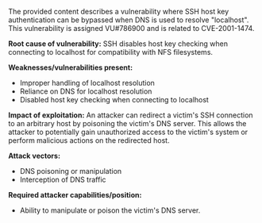 The provided content describes a vulnerability where SSH host key authentication can be bypassed when DNS is used to resolve "localhost". This vulnerability is assigned VU#786900 and is related to CVE-2001-1474.

**Root cause of vulnerability:**
SSH disables host key checking when connecting to localhost for compatibility with NFS filesystems.

**Weaknesses/vulnerabilities present:**
- Improper handling of localhost resolution
- Reliance on DNS for localhost resolution
- Disabled host key checking when connecting to localhost

**Impact of exploitation:**
An attacker can redirect a victim's SSH connection to an arbitrary host by poisoning the victim's DNS server. This allows the attacker to potentially gain unauthorized access to the victim's system or perform malicious actions on the redirected host.

**Attack vectors:**
- DNS poisoning or manipulation
- Interception of DNS traffic

**Required attacker capabilities/position:**
- Ability to manipulate or poison the victim's DNS server.